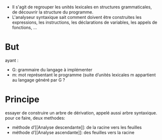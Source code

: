 - Il s'agit de regrouper les unités lexicales en structures grammaticales, de découvrir la structure du programme.
- L'analyseur syntaxique sait comment doivent être construites les expressions, les instructions, les déclarations de variables, les appels de fonctions, ...
# But
ayant : 
- G: grammaire du langage à implémenter
- m: mot représentant le programme (suite d’unités lexicales
m appartient au langage généré par G ?
# Principe
essayer de construire un arbre de dérivation, appelé aussi arbre syntaxique.
pour ce faire, deux methodes: 
-  méthode d’[[Analyse descendante]]: de la racine vers les feuilles 
- méthode d’[[Analyse ascendante]]: des feuilles vers la racine

